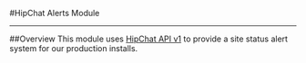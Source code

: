 #HipChat Alerts Module
***

##Overview
This module uses [HipChat API v1](https://www.hipchat.com/docs/api) to provide a site status alert system for our production installs.
